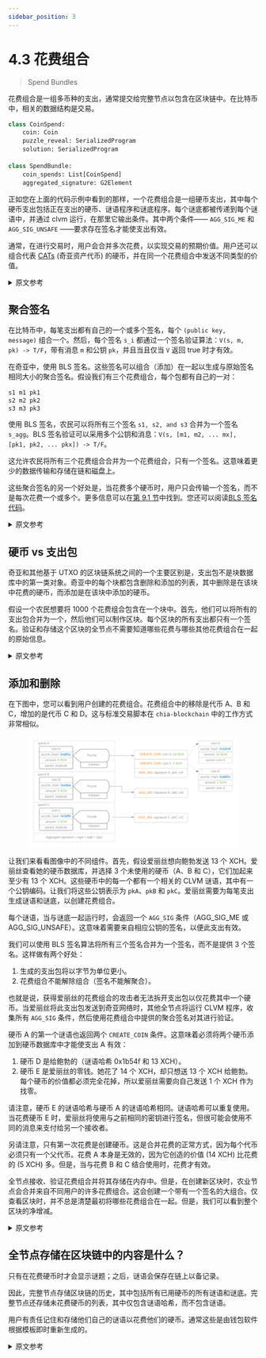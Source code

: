 ```yaml
---
sidebar_position: 3
---
```


# 4.3 花费组合

> Spend Bundles

花费组合是一组多币种的支出，通常提交给完整节点以包含在区块链中。在比特币中，相关的数据结构是交易。

```python
class CoinSpend:
    coin: Coin
    puzzle_reveal: SerializedProgram
    solution: SerializedProgram

class SpendBundle:
    coin_spends: List[CoinSpend]
    aggregated_signature: G2Element
```

正如您在上面的代码示例中看到的那样，一个花费组合是一组硬币支出，其中每个硬币支出包括正在支出的硬币、谜语程序和谜底程序。每个谜底都被传递到每个谜语中，并通过 clvm 运行，在那里它输出条件。其中两个条件—— `AGG_SIG_ME` 和 `AGG_SIG_UNSAFE` ——要求存在签名才能使支出有效。

通常，在进行交易时，用户会合并多次花费，以实现交易的预期价值。用户还可以组合代表 [CATs](https://chialisp.com/docs/puzzles/cats) (奇亚资产代币) 的硬币，并在同一个花费组合中发送不同类型的价值。

<details>
<summary>原文参考</summary>

A spend bundle is a set of spends of multiple coins, which is usually submitted to full nodes for inclusion into the blockchain. In Bitcoin, the relevant data structure would be the transaction.

```python
class CoinSpend:
    coin: Coin
    puzzle_reveal: SerializedProgram
    solution: SerializedProgram

class SpendBundle:
    coin_spends: List[CoinSpend]
    aggregated_signature: G2Element
```

As you can see in the code sample above, a spend bundle is a group of coin spends, where each coin spend includes the coin being spent, the puzzle program, and the solution program. Each solution is passed into each puzzle and run through the CLVM, where it outputs conditions. Two of the conditions -- `AGG_SIG_ME` and `AGG_SIG_UNSAFE` -- require
that a signature be present in order for the spend to be valid.

Usually, when making a transaction, a user would combine multiple spends, to achieve the desired value of the transaction. Users can also combine coins that represent [CATs](https://chialisp.com/docs/puzzles/cats) (Chia Asset Tokens), and send different types of values in the same spend bundle.

</details>

## 聚合签名

在比特币中，每笔支出都有自己的一个或多个签名，每个 `(public key, message)` 组合一个。然后，每个签名 `s_i` 都通过一个签名验证算法：`V(s, m, pk) -> T/F`，带有消息 `m` 和公钥 `pk`，并且当且仅当 `V` 返回 true 时才有效。

在奇亚中，使用 BLS 签名。这些签名可以组合（添加）在一起以生成与原始签名相同大小的聚合签名。假设我们有三个花费组合，每个包都有自己的一对：

```
s1 m1 pk1
s2 m2 pk2
s3 m3 pk3
```

使用 BLS 签名，农民可以将所有三个签名 `s1, s2, and s3` 合并为一个签名 `s_agg`。BLS 签名验证可以采用多个公钥和消息：`V(s, [m1, m2, ... mx], [pk1, pk2, ... pkx]) -> T/F`。

这允许农民将所有三个花费组合合并为一个花费组合，只有一个签名。这意味着更少的数据传输和存储在链和磁盘上。

这些聚合签名的另一个好处是，当花费多个硬币时，用户只会传输一个签名，而不是每次花费一个或多个。更多信息可以在[第 9.1 节](/docs/keys/keys-and-signatures 'Section 9.1: Keys and Signatures')中找到。您还可以阅读[BLS 签名代码](https://github.com/Chia-Network/bls-signatures)。

<details>
<summary>原文参考</summary>

- ## Aggregate Signatures

In Bitcoin, each spend has its own signature or signatures, one for each `(public key, message)` combination. Then, each signature `s_i` is passed through a signature verification algorithm: `V(s, m, pk) -> T/F`, with the message `m` and public key `pk`, and would be valid if and only if `V` returns true.

In Chia, BLS signatures are used. These signatures can be combined (added) together to produce an aggregate signature of the same size as the originals. Let's say we have three spend bundles, each with its own pair:

```
s1 m1 pk1
s2 m2 pk2
s3 m3 pk3
```

With BLS signatures, farmers combine all three signatures `s1, s2, and s3` into one signature `s_agg`. The BLS signature verification can take multiple public keys and messages: `V(s, [m1, m2, ... mx], [pk1, pk2, ... pkx]) -> T/F`.

This allows the farmer to combine all three spend bundles into one spend bundle, with only one signature.which means less data is transmitted and stored on chain and disk.

Another benefit of these aggregate signatures is that when spending multiple coins, users will only transmit one signature, instead of one or more per spend. More information can be found in [Section 9.1](/docs/keys/keys-and-signatures 'Section 9.1: Keys and Signatures'). You can also read the [code for BLS signatures](https://github.com/Chia-Network/bls-signatures).

</details>

## 硬币 vs 支出包

奇亚和其他基于 UTXO 的区块链系统之间的一个主要区别是，支出包不是块数据库中的第一类对象。奇亚中的每个块都包含删除和添加的列表，其中删除是在该块中花费的硬币，而添加是在该块中添加的硬币。

假设一个农民想要将 1000 个花费组合包含在一个块中。首先，他们可以将所有的支出包合并为一个，然后他们可以制作区块。每个区块的所有支出都只有一个签名。验证和存储这个区块的全节点不需要知道哪些花费与哪些其他花费组合在一起的原始信息。

<details>
<summary>原文参考</summary>

- ## Coins vs Spend Bundles

One major difference between Chia and other UTXO based blockchain systems, is that spend bundles are not a first-class object in the block database. Each block in chia contains a list of removals and additions, where removals are the coins spent in that block, and additions are the coins added in that block.

Let's say a farmer wants to include 1000 spend bundles into a block. First, they can combine all spend bundles into one,and then they can make the block. Each block will have exactly one signature for all spends. Full nodes that verify and store this block do not need to know the original information of which spends were bundled with which other spends.

</details>

## 添加和删除

在下图中，您可以看到用户创建的花费组合。花费组合中的移除是代币 A、B 和 C，增加的是代币 C 和 D。这与标准交易脚本在 `chia-blockchain` 中的工作方式非常相似。

<figure>

![](/img/spend_bundle.png)

</figure>

让我们来看看图像中的不同组件。首先，假设爱丽丝想向鲍勃发送 13 个 XCH。爱丽丝查看她的硬币数据库，并选择 3 个未使用的硬币（A、B 和 C），它们加起来至少有 13 个 XCH。这些硬币中的每一个都有一个相关的 CLVM 谜语，其中有一个公钥编码。让我们将这些公钥表示为 `pkA`、`pkB` 和 `pkC`。爱丽丝需要为每笔支出生成谜语和谜底，以创建花费组合。

每个谜语，当与谜底一起运行时，会返回一个 `AGG_SIG` 条件（AGG_SIG_ME 或 AGG_SIG_UNSAFE）。这意味着需要来自相应公钥的签名，以便此支出有效。

我们可以使用 BLS 签名算法将所有三个签名合并为一个签名，而不是提供 3 个签名。这样做有两个好处：

1. 生成的支出包将以字节为单位更小。
2. 花费组合不能解除组合（签名不能解聚合）。

也就是说，获得爱丽丝的花费组合的攻击者无法拆开支出包以仅花费其中一个硬币。当爱丽丝将此支出包发送到奇亚网络时，其他全节点将运行 CLVM 程序，收集所有 `AGG_SIG` 条件，然后使用花费组合中提供的聚合签名对其进行验证。

硬币 A 的第一个谜语也返回两个 `CREATE_COIN` 条件。这意味着必须将两个硬币添加到硬币数据库中才能使支出 A 有效：

1. 硬币 D 是给鲍勃的（谜语哈希 0x1b54f 和 13 XCH）。
2. 硬币 E 是爱丽丝的零钱。她花了 14 个 XCH，却只想送 13 个 XCH 给鲍勃。每个硬币的价值都必须完全花掉，所以爱丽丝需要向自己发送 1 个 XCH 作为找零。

请注意，硬币 E 的谜语哈希与硬币 A 的谜语哈希相同。谜语哈希可以重复使用。当花费硬币 E 时，爱丽丝将使用与之前相同的密钥进行签名，但很可能会使用不同的消息来支付给另一个接收者。

另请注意，只有第一次花费是创建硬币。这是合并花费的正常方式，因为每个代币必须只有一个父代币。花费 A 本身是无效的，因为它创造的价值 (14 XCH) 比花费的 (5 XCH) 多。但是，当与花费 B 和 C 结合使用时，花费才有效。

全节点接收、验证花费组合并将其存储在内存中。但是，在创建新区块时，农业节点会合并来自不同用户的许多花费组合。这会创建一个带有一个签名的大组合。仅查看区块时，并不总是清楚最初将哪些花费组合在一起。但是，我们可以看到整个区块的净增减。

<details>
<summary>原文参考</summary>

- ## Additions and Removals

In the figure below, you can see a spend bundle that was created by a user. The removals in the spend bundle are coins A, B, and C, and the additions are coins C and D. This is very similar to how the standard transaction script works in `chia-blockchain`.

<figure>

![](/img/spend_bundle.png)

</figure>

Let's go through the different components in the image. First, let's say Alice wants to send 13 XCH to Bob. Alice looks at her coin database, and selects 3 unspent coins (A, B, and C) that add up to at least 13 XCH. Each one of these coins has an associated CLVM puzzle, which has a public key encoded inside of it. Let's denote these public keys as `pkA`, `pkB`, and `pkC`. Alice needs to generate the puzzle and solution for each of the
spends, in order to create the spend bundle.

Each puzzle, when run with the solutions, returns an `AGG_SIG` condition (either AGG_SIG_ME or AGG_SIG_UNSAFE). This means that a signature is required from the respective public key, in order for this spend to be valid.

Instead of providing 3 signatures, we can use BLS signature arithmetic to combine all three into one signature. There are two benefits to doing this:

1. The resulting spend bundle will be smaller in bytes.
2. The spend bundle can not be unbundled (the signature cannot be de-aggregated).

That is, an attacker who obtains Alice's spend bundle is not able to pull apart the spend bundle in order to spend just one of the coins. When Alice sends this spend bundle to the Chia network, other full nodes will run the CLVM programs, collect all the `AGG_SIG` conditions, and then verify them using the aggregate signature provided in the spend bundle.

The first puzzle here for coin A also returns two `CREATE_COIN` conditions. This means that two coins must be added to the coin database in order for spend A to be valid:

1. Coin D is for Bob (puzzle hash 0x1b54f and 13 XCH).
2. Coin E is Alice's change. She spent 14 XCH, but only wanted to send 13 XCH to Bob. Each coin's value must be spent entirely, so Alice needs to send 1 XCH to herself as change.

Note that the puzzle hash of coin E is the same as that of coin A. Puzzle hashes can be reused. When spending coin E, Alice would sign with the same key as before, but would most likely use a different message that spends to another recipient.

Also note that only the first spend is creating the coins. This is the normal way to combine spends, since each coin must have exactly one parent. Spend A, by itself, would not be valid, since it creates more value (14 XCH) than it spends (5 XCH). However, the spend becomes valid when combined with spends B and C.

Full nodes receive, validate, and store the spend bundle in memory. However, when creating a new block, farming nodes will combine many spend bundles from different users. This creates one large spend bundle with one signature. When looking at just the block, it is not always clear which spends were bundled together initially. However, we can see the net additions and removals in the whole block.

</details>

## 全节点存储在区块链中的内容是什么？

只有在花费硬币时才会显示谜题；之后，谜语会保存在链上以备记录。

因此，完整节点存储区块链的历史，其中包括所有已用硬币的所有谜语和谜底。完整节点还存储未花费硬币的列表，其中仅包含谜语哈希，而不包含谜语。

用户有责任记住和存储他们自己的谜语以花费他们的硬币。通常这些是由钱包软件根据模板即时重新生成的。

<details>
<summary>原文参考</summary>

- ## What is stored in the blockchain, by full nodes?

Puzzles are only revealed when coins are spent; the puzzles are saved on-chain afterward for record-keeping purposes.

Full nodes, therefore, store the history of the blockchain, which includes all revealed puzzles and solutions, for all spent coins. Full nodes also store a list of unspent coins, which only contains puzzle hashes, and not puzzles.

Users are responsible for remembering and storing their own puzzles in order to spend their coins. Usually these are regenerated on the fly by wallet software, based on templates.

</details>
